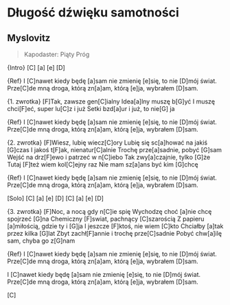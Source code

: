 # Długość dźwięku samotności
## Myslovitz
> Kapodaster: Piąty Próg


{Intro}
[C] [a] [e] [D]

{Ref}
I [C]nawet kiedy będę [a]sam
nie zmienię [e]się, to nie [D]mój świat.
Prze[C]de mną droga, którą zn[a]am,
którą [e]ja, wybrałem [D]sam.

{1. zwrotka}
[F]Tak, zawsze gen[C]ialny
Idea[a]lny muszę b[G]yć
I muszę chci[F]eć, super lu[C]z i już
Setki bzd[a]ur i już, to nie[G] ja

{Ref}
I [C]nawet kiedy będę [a]sam
nie zmienię [e]się, to nie [D]mój świat.
Prze[C]de mną droga, którą zn[a]am,
którą [e]ja, wybrałem [D]sam.

{2. zwrotka}
[F]Wiesz, lubię wiecz[C]ory
Lubię się sc[a]hować na jakiś [G]czas
I jakoś t[F]ak, nienatur[C]alnie
Trochę prze[a]sadnie, pobyć [G]sam
Wejść na drz[F]ewo i patrzeć w n[C]iebo
Tak zwy[a]czajnie, tylko [G]że
Tutaj [F]też wiem kol[C]ejny raz
Nie mam sz[a]ans być kim [G]chcę

{Ref}
I [C]nawet kiedy będę [a]sam
nie zmienię [e]się, to nie [D]mój świat.
Prze[C]de mną droga, którą zn[a]am,
którą [e]ja, wybrałem [D]sam.

[Solo]
[C] [a] [e] [D]
[C] [a] [e] [D]

{3. zwrotka}
[F]Noc, a nocą gdy n[C]ie spię
Wychodzę choć [a]nie chcę spojrzeć [G]na
Chemiczny [F]swiat, pachnący [C]szarością
Z papieru [a]miłością, gdzie ty i [G]ja
I jeszcze [F]ktoś, nie wiem [C]kto
Chciałby [a]tak przez kilka [G]lat
Zbyt zachł[F]annie i trochę prze[C]sadnie
Pobyć chw[a]ilę sam, chyba go z[G]nam

{Ref}
I [C]nawet kiedy będę [a]sam
nie zmienię [e]się, to nie [D]mój świat.
Prze[C]de mną droga, którą zn[a]am,
którą [e]ja, wybrałem [D]sam.

I [C]nawet kiedy będę [a]sam
nie zmienię [e]się, to nie [D]mój świat.
Prze[C]de mną droga, którą zn[a]am,
którą [e]ja, wybrałem [D]sam.

[C]